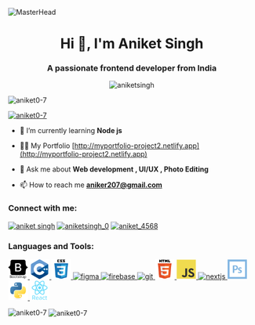 ![MasterHead](https://img.freepik.com/free-vector/development-typographic-header-presenting-content-web-pages-website-layout-composition-color-development-idea-computer-technology-flat-vector-illustration_613284-2493.jpg?w=1380&t=st=1681122577~exp=1681123177~hmac=ce60da577c51818c349bf6840bb579ac2f87f624c64d074749c73d49b0833d3c)

<h1 align="center">Hi 👋, I'm Aniket Singh</h1>
<h3 align="center">A passionate frontend developer from India</h3>

<p align="center"> <img src="https://media3.giphy.com/media/Dh5q0sShxgp13DwrvG/200w.webp?cid=ecf05e47lbrki8xg6j0rhb79j6p2ymzapytfojpx69i1fd28&rid=200w.webp&ct=g" alt="aniketsingh" /> </p>

<p align="left"> <img src="https://komarev.com/ghpvc/?username=aniket0-7&label=Profile%20views&color=0e75b6&style=flat" alt="aniket0-7" /> </p>

<p align="left"> <a href="https://github.com/ryo-ma/github-profile-trophy"><img src="https://github-profile-trophy.vercel.app/?username=aniket0-7" alt="aniket0-7" /></a> </p>

- 🌱 I’m currently learning **Node js**

- 👨‍💻 My Portfolio [http://myportfolio-project2.netlify.app](http://myportfolio-project2.netlify.app)

- 💬 Ask me about **Web development , UI/UX , Photo Editing**

- 📫 How to reach me **aniker207@gmail.com**

<h3 align="left">Connect with me:</h3>
<p align="left">
<a href="https://linkedin.com/in/aniket singh" target="blank"><img align="center" src="https://raw.githubusercontent.com/rahuldkjain/github-profile-readme-generator/master/src/images/icons/Social/linked-in-alt.svg" alt="aniket singh" height="30" width="40" /></a>
<a href="https://instagram.com/aniketsingh_0" target="blank"><img align="center" src="https://raw.githubusercontent.com/rahuldkjain/github-profile-readme-generator/master/src/images/icons/Social/instagram.svg" alt="aniketsingh_0" height="30" width="40" /></a>
<a href="https://www.codechef.com/users/aniket_4568" target="blank"><img align="center" src="https://cdn.jsdelivr.net/npm/simple-icons@3.1.0/icons/codechef.svg" alt="aniket_4568" height="30" width="40" /></a>
</p>

<h3 align="left">Languages and Tools:</h3>
<p align="left"> <a href="https://getbootstrap.com" target="_blank" rel="noreferrer"> <img src="https://raw.githubusercontent.com/devicons/devicon/master/icons/bootstrap/bootstrap-plain-wordmark.svg" alt="bootstrap" width="40" height="40"/> </a> <a href="https://www.w3schools.com/cpp/" target="_blank" rel="noreferrer"> <img src="https://raw.githubusercontent.com/devicons/devicon/master/icons/cplusplus/cplusplus-original.svg" alt="cplusplus" width="40" height="40"/> </a> <a href="https://www.w3schools.com/css/" target="_blank" rel="noreferrer"> <img src="https://raw.githubusercontent.com/devicons/devicon/master/icons/css3/css3-original-wordmark.svg" alt="css3" width="40" height="40"/> </a> <a href="https://www.figma.com/" target="_blank" rel="noreferrer"> <img src="https://www.vectorlogo.zone/logos/figma/figma-icon.svg" alt="figma" width="40" height="40"/> </a> <a href="https://firebase.google.com/" target="_blank" rel="noreferrer"> <img src="https://www.vectorlogo.zone/logos/firebase/firebase-icon.svg" alt="firebase" width="40" height="40"/> </a> <a href="https://git-scm.com/" target="_blank" rel="noreferrer"> <img src="https://www.vectorlogo.zone/logos/git-scm/git-scm-icon.svg" alt="git" width="40" height="40"/> </a> <a href="https://www.w3.org/html/" target="_blank" rel="noreferrer"> <img src="https://raw.githubusercontent.com/devicons/devicon/master/icons/html5/html5-original-wordmark.svg" alt="html5" width="40" height="40"/> </a> <a href="https://developer.mozilla.org/en-US/docs/Web/JavaScript" target="_blank" rel="noreferrer"> <img src="https://raw.githubusercontent.com/devicons/devicon/master/icons/javascript/javascript-original.svg" alt="javascript" width="40" height="40"/> </a> <a href="https://nextjs.org/" target="_blank" rel="noreferrer"> <img src="https://cdn.worldvectorlogo.com/logos/nextjs-2.svg" alt="nextjs" width="40" height="40"/> </a> <a href="https://www.photoshop.com/en" target="_blank" rel="noreferrer"> <img src="https://raw.githubusercontent.com/devicons/devicon/master/icons/photoshop/photoshop-line.svg" alt="photoshop" width="40" height="40"/> </a> <a href="https://www.python.org" target="_blank" rel="noreferrer"> <img src="https://raw.githubusercontent.com/devicons/devicon/master/icons/python/python-original.svg" alt="python" width="40" height="40"/> </a> <a href="https://reactjs.org/" target="_blank" rel="noreferrer"> <img src="https://raw.githubusercontent.com/devicons/devicon/master/icons/react/react-original-wordmark.svg" alt="react" width="40" height="40"/> </a> </p>

<p><img align="left" src="https://github-readme-stats.vercel.app/api/top-langs?username=aniket0-7&show_icons=true&locale=en&layout=compact" alt="aniket0-7" /></p>

<p>&nbsp;<img align="center" src="https://github-readme-stats.vercel.app/api?username=aniket0-7&show_icons=true&locale=en" alt="aniket0-7" /></p>
